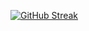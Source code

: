 [![GitHub Streak](https://streak-stats.demolab.com?user=Matt-FTW&theme=catppuccin-macchiato)](https://git.io/streak-stats)
